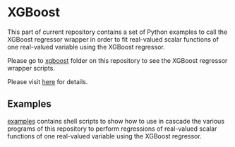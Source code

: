 # XGBoost
This part of current repository contains a set of Python examples to call the XGBoost regressor wrapper in order to fit real-valued scalar functions of one real-valued variable using the XGBoost regressor.

Please go to [xgboost](../../xgboost) folder on this repository to see the XGBoost regressor wrapper scripts.

Please visit [here](https://computationalmindset.com/en/machine-learning/fitting-with-configurable-xgboost.html) for details.

## Examples
[examples](./examples) contains shell scripts to show how to use in cascade the various programs of this repository to perform regressions of real-valued scalar functions of one real-valued variable using the XGBoost regressor.
